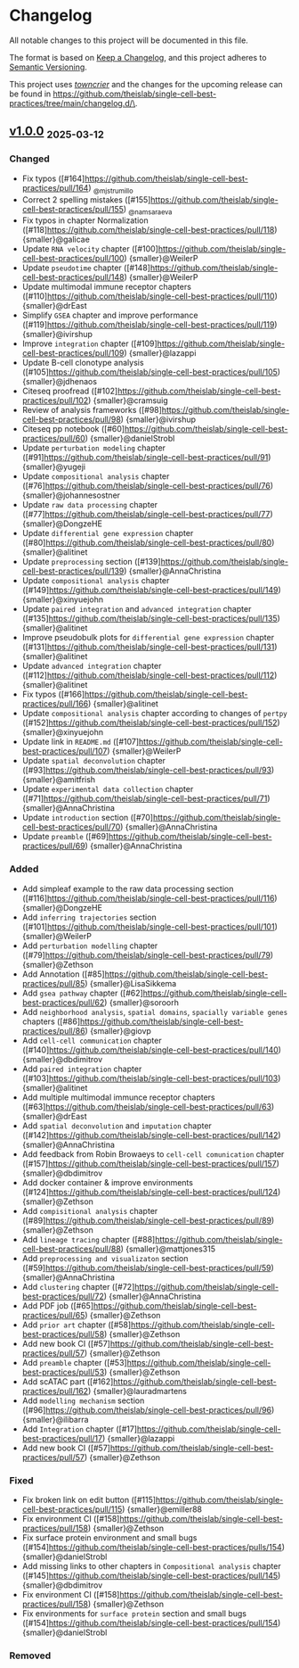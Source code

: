 # Changelog

All notable changes to this project will be documented in this file.

The format is based on [Keep a Changelog](https://keepachangelog.com/en/1.0.0/), and this project adheres to [Semantic Versioning](https://semver.org/spec/v2.0.0.html).

This project uses [_towncrier_](https://towncrier.readthedocs.io/) and the changes for the upcoming release can be found in <https://github.com/theislab/single-cell-best-practices/tree/main/changelog.d/\>.

<!-- towncrier release notes start -->

## [v1.0.0](https://github.com/theislab/single-cell-best-practices/tree/1.0.0) <sub>2025-03-12</sub>

### Changed

- Fix typos ([#164]https://github.com/theislab/single-cell-best-practices/pull/164) <sub>@mjstrumillo</sub>
- Correct 2 spelling mistakes ([#155]https://github.com/theislab/single-cell-best-practices/pull/155) <sub>@namsaraeva</sub>
- Fix typos in chapter Normalization ([#118]https://github.com/theislab/single-cell-best-practices/pull/118) {smaller}@galicae
- Update `RNA velocity` chapter ([#100]https://github.com/theislab/single-cell-best-practices/pull/100) {smaller}@WeilerP
- Update `pseudotime` chapter ([#148]https://github.com/theislab/single-cell-best-practices/pull/148) {smaller}@WeilerP
- Update multimodal immune receptor chapters ([#110]https://github.com/theislab/single-cell-best-practices/pull/110) {smaller}@drEast
- Simplify `GSEA` chapter and improve performance ([#119]https://github.com/theislab/single-cell-best-practices/pull/119) {smaller}@ivirshup
- Improve `integration` chapter ([#109]https://github.com/theislab/single-cell-best-practices/pull/109) {smaller}@lazappi
- Update B-cell clonotype analysis ([#105]https://github.com/theislab/single-cell-best-practices/pull/105) {smaller}@jdhenaos
- Citeseq proofread ([#102]https://github.com/theislab/single-cell-best-practices/pull/102) {smaller}@cramsuig
- Review of analysis frameworks ([#98]https://github.com/theislab/single-cell-best-practices/pull/98) {smaller}@ivirshup
- Citeseq pp notebook ([#60]https://github.com/theislab/single-cell-best-practices/pull/60) {smaller}@danielStrobl
- Update `perturbation modeling` chapter ([#91]https://github.com/theislab/single-cell-best-practices/pull/91) {smaller}@yugeji
- Update `compositional analysis` chapter ([#76]https://github.com/theislab/single-cell-best-practices/pull/76) {smaller}@johannesostner
- Update `raw data processing` chapter ([#77]https://github.com/theislab/single-cell-best-practices/pull/77) {smaller}@DongzeHE
- Update `differential gene expression` chapter ([#80]https://github.com/theislab/single-cell-best-practices/pull/80) {smaller}@alitinet
- Update `preprocessing` section ([#139]https://github.com/theislab/single-cell-best-practices/pull/139) {smaller}@AnnaChristina
- Update `compositional analysis` chapter ([#149]https://github.com/theislab/single-cell-best-practices/pull/149) {smaller}@xinyuejohn
- Update `paired integration` and `advanced integration` chapter ([#135]https://github.com/theislab/single-cell-best-practices/pull/135) {smaller}@alitinet
- Improve pseudobulk plots for `differential gene expression` chapter ([#131]https://github.com/theislab/single-cell-best-practices/pull/131) {smaller}@alitinet
- Update `advanced integration` chapter ([#112]https://github.com/theislab/single-cell-best-practices/pull/112) {smaller}@alitinet
- Fix typos ([#166]https://github.com/theislab/single-cell-best-practices/pull/166) {smaller}@alitinet
- Update `compositional analysis` chapter according to changes of `pertpy` ([#152]https://github.com/theislab/single-cell-best-practices/pull/152) {smaller}@xinyuejohn
- Update link in `README.md` ([#107]https://github.com/theislab/single-cell-best-practices/pull/107) {smaller}@WeilerP
- Update `spatial deconvolution` chapter ([#93]https://github.com/theislab/single-cell-best-practices/pull/93) {smaller}@amitfrish
- Update `experimental data collection` chapter ([#71]https://github.com/theislab/single-cell-best-practices/pull/71) {smaller}@AnnaChristina
- Update `introduction` section ([#70]https://github.com/theislab/single-cell-best-practices/pull/70) {smaller}@AnnaChristina
- Update `preamble` ([#69]https://github.com/theislab/single-cell-best-practices/pull/69) {smaller}@AnnaChristina

### Added

- Add simpleaf example to the raw data processing section ([#116]https://github.com/theislab/single-cell-best-practices/pull/116) {smaller}@DongzeHE
- Add `inferring trajectories` section ([#101]https://github.com/theislab/single-cell-best-practices/pull/101) {smaller}@WeilerP
- Add `perturbation modelling` chapter ([#79]https://github.com/theislab/single-cell-best-practices/pull/79) {smaller}@Zethson
- Add Annotation ([#85]https://github.com/theislab/single-cell-best-practices/pull/85) {smaller}@LisaSikkema
- Add `gsea pathway` chapter ([#62]https://github.com/theislab/single-cell-best-practices/pull/62) {smaller}@soroorh
- Add `neighborhood analysis`, `spatial domains`, `spacially variable genes` chapters ([#86]https://github.com/theislab/single-cell-best-practices/pull/86) {smaller}@giovp
- Add `cell-cell communication` chapter ([#140]https://github.com/theislab/single-cell-best-practices/pull/140) {smaller}@dbdimitrov
- Add `paired integration` chapter ([#103]https://github.com/theislab/single-cell-best-practices/pull/103) {smaller}@alitinet
- Add multiple multimodal immunce receptor chapters ([#63]https://github.com/theislab/single-cell-best-practices/pull/63) {smaller}@drEast
- Add `spatial deconvolution` and `imputation` chapter ([#142]https://github.com/theislab/single-cell-best-practices/pull/142) {smaller}@AnnaChristina
- Add feedback from Robin Browaeys to `cell-cell comunication` chapter ([#157]https://github.com/theislab/single-cell-best-practices/pull/157) {smaller}@dbdimitrov
- Add docker container & improve environments ([#124]https://github.com/theislab/single-cell-best-practices/pull/124) {smaller}@Zethson
- Add `compisitional analysis` chapter ([#89]https://github.com/theislab/single-cell-best-practices/pull/89) {smaller}@Zethson
- Add `lineage tracing` chapter ([#88]https://github.com/theislab/single-cell-best-practices/pull/88) {smaller}@mattjones315
- Add `preprocessing and visualizaton` section ([#59]https://github.com/theislab/single-cell-best-practices/pull/59) {smaller}@AnnaChristina
- Add `clustering` chapter ([#72]https://github.com/theislab/single-cell-best-practices/pull/72) {smaller}@AnnaChristina
- Add PDF job ([#65]https://github.com/theislab/single-cell-best-practices/pull/65) {smaller}@Zethson
- Add `prior art` chapter ([#58]https://github.com/theislab/single-cell-best-practices/pull/58) {smaller}@Zethson
- Add new book CI ([#57]https://github.com/theislab/single-cell-best-practices/pull/57) {smaller}@Zethson
- Add `preamble` chapter ([#53]https://github.com/theislab/single-cell-best-practices/pull/53) {smaller}@Zethson
- Add scATAC part ([#162]https://github.com/theislab/single-cell-best-practices/pull/162) {smaller}@lauradmartens
- Add `modelling mechanism` section ([#96]https://github.com/theislab/single-cell-best-practices/pull/96) {smaller}@ilibarra
- Add `Integration` chapter ([#17]https://github.com/theislab/single-cell-best-practices/pull/17) {smaller}@lazappi
- Add new book CI ([#57]https://github.com/theislab/single-cell-best-practices/pull/57) {smaller}@Zethson

### Fixed

- Fix broken link on edit button ([#115]https://github.com/theislab/single-cell-best-practices/pull/115) {smaller}@emiller88
- Fix environment CI ([#158]https://github.com/theislab/single-cell-best-practices/pull/158) {smaller}@Zethson
- Fix surface protein environment and small bugs ([#154]https://github.com/theislab/single-cell-best-practices/pulls/154) {smaller}@danielStrobl
- Add missing links to other chapters in `Compositional analysis` chapter ([#145]https://github.com/theislab/single-cell-best-practices/pull/145) {smaller}@dbdimitrov
- Fix environment CI ([#158]https://github.com/theislab/single-cell-best-practices/pull/158) {smaller}@Zethson
- Fix environments for `surface protein` section and small bugs ([#154]https://github.com/theislab/single-cell-best-practices/pull/154) {smaller}@danielStrobl

### Removed
